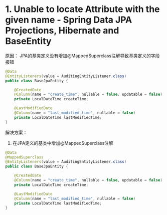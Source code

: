 # 1. Unable to locate Attribute with the given name - Spring Data JPA Projections, Hibernate and BaseEntity
原因：
JPA的基类定义没有增加@MappedSuperclass注解导致基类定义的字段报错
```java
@Data
@EntityListeners(value = AuditingEntityListener.class)
public class BaseJpaEntity {

    @CreatedDate
    @Column(name = "create_time", nullable = false, updatable = false)
    private LocalDateTime createTime;

    @LastModifiedDate
    @Column(name = "last_modified_time", nullable = false)
    private LocalDateTime lastModifiedTime;
}
```

解决方案：
1. 在JPA定义的基类中增加@MappedSuperclass注解
```java
@Data
@MappedSuperclass
@EntityListeners(value = AuditingEntityListener.class)
public class BaseJpaEntity {

    @CreatedDate
    @Column(name = "create_time", nullable = false, updatable = false)
    private LocalDateTime createTime;

    @LastModifiedDate
    @Column(name = "last_modified_time", nullable = false)
    private LocalDateTime lastModifiedTime;
}
 
```